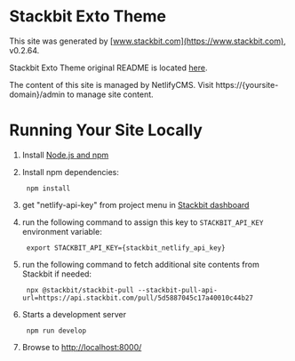 # Stackbit Exto Theme

This site was generated by [www.stackbit.com](https://www.stackbit.com), v0.2.64.

Stackbit Exto Theme original README is located [here](./README.theme.md).

The content of this site is managed by NetlifyCMS. Visit https://{yoursite-domain}/admin to manage site content.

# Running Your Site Locally

1. Install [Node.js and npm](https://nodejs.org/en/)

1. Install npm dependencies:

        npm install

1. get "netlify-api-key" from project menu in [Stackbit dashboard](https://app.stackbit.com/dashboard)

1. run the following command to assign this key to `STACKBIT_API_KEY` environment variable:

        export STACKBIT_API_KEY={stackbit_netlify_api_key}

1. run the following command to fetch additional site contents from Stackbit if needed:

        npx @stackbit/stackbit-pull --stackbit-pull-api-url=https://api.stackbit.com/pull/5d5887045c17a40010c44b27

1. Starts a development server

        npm run develop

1. Browse to [http://localhost:8000/](http://localhost:8000/)

